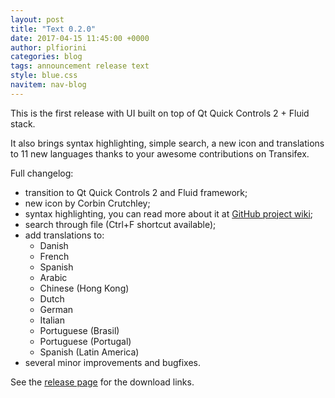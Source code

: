 ```yaml
---
layout: post
title: "Text 0.2.0"
date: 2017-04-15 11:45:00 +0000
author: plfiorini
categories: blog
tags: announcement release text
style: blue.css
navitem: nav-blog
---
```


This is the first release with UI built on top of Qt Quick Controls 2 + Fluid stack.

It also brings syntax highlighting, simple search, a new icon and translations to 11
new languages thanks to your awesome contributions on Transifex.

Full changelog:
- transition to Qt Quick Controls 2 and Fluid framework;
- new icon by Corbin Crutchley;
- syntax highlighting, you can read more about it at [GitHub project wiki](https://github.com/lirios/text/wiki/Syntax-highlighting);
- search through file (Ctrl+F shortcut available);
- add translations to:
  - Danish
  - French
  - Spanish
  - Arabic
  - Chinese (Hong Kong)
  - Dutch
  - German
  - Italian
  - Portuguese (Brasil)
  - Portuguese (Portugal)
  - Spanish (Latin America)
- several minor improvements and bugfixes.

See the [release page](https://github.com/lirios/text/releases/tag/0.2) for the download links.
